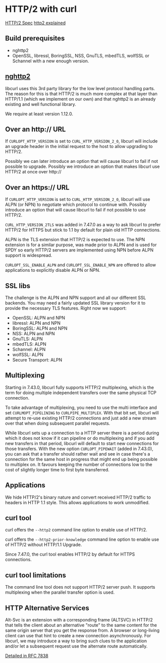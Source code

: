 HTTP/2 with curl
================

[HTTP/2 Spec](https://www.rfc-editor.org/rfc/rfc7540.txt)
[http2 explained](https://daniel.haxx.se/http2/)

Build prerequisites
-------------------
  - nghttp2
  - OpenSSL, libressl, BoringSSL, NSS, GnuTLS, mbedTLS, wolfSSL or Schannel
    with a new enough version.

[nghttp2](https://nghttp2.org/)
-------------------------------

libcurl uses this 3rd party library for the low level protocol handling
parts. The reason for this is that HTTP/2 is much more complex at that layer
than HTTP/1.1 (which we implement on our own) and that nghttp2 is an already
existing and well functional library.

We require at least version 1.12.0.

Over an http:// URL
-------------------

If `CURLOPT_HTTP_VERSION` is set to `CURL_HTTP_VERSION_2_0`, libcurl will
include an upgrade header in the initial request to the host to allow
upgrading to HTTP/2.

Possibly we can later introduce an option that will cause libcurl to fail if
not possible to upgrade. Possibly we introduce an option that makes libcurl
use HTTP/2 at once over http://

Over an https:// URL
--------------------

If `CURLOPT_HTTP_VERSION` is set to `CURL_HTTP_VERSION_2_0`, libcurl will use
ALPN (or NPN) to negotiate which protocol to continue with. Possibly introduce
an option that will cause libcurl to fail if not possible to use HTTP/2.

`CURL_HTTP_VERSION_2TLS` was added in 7.47.0 as a way to ask libcurl to prefer
HTTP/2 for HTTPS but stick to 1.1 by default for plain old HTTP connections.

ALPN is the TLS extension that HTTP/2 is expected to use. The NPN extension is
for a similar purpose, was made prior to ALPN and is used for SPDY so early
HTTP/2 servers are implemented using NPN before ALPN support is widespread.

`CURLOPT_SSL_ENABLE_ALPN` and `CURLOPT_SSL_ENABLE_NPN` are offered to allow
applications to explicitly disable ALPN or NPN.

SSL libs
--------

The challenge is the ALPN and NPN support and all our different SSL
backends. You may need a fairly updated SSL library version for it to provide
the necessary TLS features. Right now we support:

  - OpenSSL:          ALPN and NPN
  - libressl:         ALPN and NPN
  - BoringSSL:        ALPN and NPN
  - NSS:              ALPN and NPN
  - GnuTLS:           ALPN
  - mbedTLS:          ALPN
  - Schannel:         ALPN
  - wolfSSL:          ALPN
  - Secure Transport: ALPN

Multiplexing
------------

Starting in 7.43.0, libcurl fully supports HTTP/2 multiplexing, which is the
term for doing multiple independent transfers over the same physical TCP
connection.

To take advantage of multiplexing, you need to use the multi interface and set
`CURLMOPT_PIPELINING` to `CURLPIPE_MULTIPLEX`. With that bit set, libcurl will
attempt to re-use existing HTTP/2 connections and just add a new stream over
that when doing subsequent parallel requests.

While libcurl sets up a connection to a HTTP server there is a period during
which it does not know if it can pipeline or do multiplexing and if you add new
transfers in that period, libcurl will default to start new connections for
those transfers. With the new option `CURLOPT_PIPEWAIT` (added in 7.43.0), you
can ask that a transfer should rather wait and see in case there's a
connection for the same host in progress that might end up being possible to
multiplex on. It favours keeping the number of connections low to the cost of
slightly longer time to first byte transferred.

Applications
------------

We hide HTTP/2's binary nature and convert received HTTP/2 traffic to headers
in HTTP 1.1 style. This allows applications to work unmodified.

curl tool
---------

curl offers the `--http2` command line option to enable use of HTTP/2.

curl offers the `--http2-prior-knowledge` command line option to enable use of
HTTP/2 without HTTP/1.1 Upgrade.

Since 7.47.0, the curl tool enables HTTP/2 by default for HTTPS connections.

curl tool limitations
---------------------

The command line tool does not support HTTP/2 server push. It supports
multiplexing when the parallel transfer option is used.

HTTP Alternative Services
-------------------------

Alt-Svc is an extension with a corresponding frame (ALTSVC) in HTTP/2 that
tells the client about an alternative "route" to the same content for the same
origin server that you get the response from. A browser or long-living client
can use that hint to create a new connection asynchronously.  For libcurl, we
may introduce a way to bring such clues to the application and/or let a
subsequent request use the alternate route automatically.

[Detailed in RFC 7838](https://tools.ietf.org/html/rfc7838)
